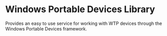 Windows Portable Devices Library
================================

Provides an easy to use service for working with WTP devices through the Windows Portable Devices framework.